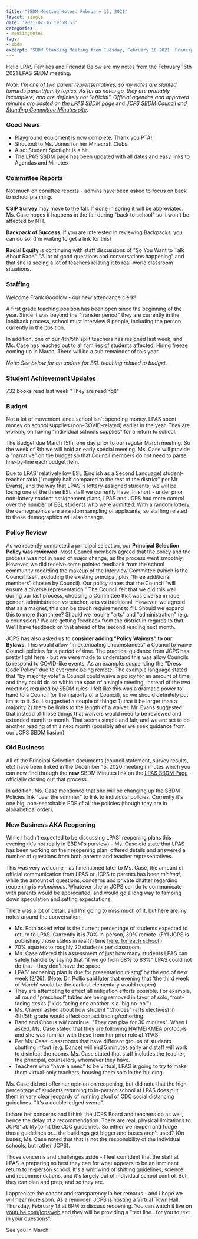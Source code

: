 ```yaml
---
title: "SBDM Meeting Notes: February 16, 2021"
layout: single
date: '2021-02-16 19:58:53'
categories:
- meetingnotes
tags:
- sbdm
excerpt: "SBDM Standing Meeting from Tuesday, February 16 2021. Principal selection policy review, staffing updates, plus reopening plan Q&A"
---
```


Hello LPAS Families and Friends! Below are my notes from the February 16th 2021 LPAS SBDM meeting. 

*Note: I'm one of two parent reprensentatives, so my notes are slanted towards parent/family topics. As far as notes go, they are probably incomplete, and are definitely not "official". Official agendas and approved minutes are posted on the* [*LPAS SBDM page*](http://lincoln.jefferson.kyschools.us/groups/14915/site_based_decision_making_council_sbdm/sbdm) and [*JCPS SBDM Council and Standing Committee Minutes site*](https://sppublic.jefferson.kyschools.us/sbdm/SitePages/Home.aspx).

### Good News ###

- Playground equipment is now complete. Thank you PTA!
- Shoutout to Ms. Jones for her Minecraft Clubs!
- Also: Student Spotlight is a hit.
- The [LPAS SBDM page](http://lincoln.jefferson.kyschools.us/groups/14915/site_based_decision_making_council_sbdm/sbdm) has been updated with all dates and easy links to Agendas and Minutes

### Committee Reports ###

Not much on comittee reports - admins have been asked to focus on back to school planning. 

**CSIP Survey** may move to the fall. If done in spring it will be abbreviated. Ms. Case hopes it happens in the fall during "back to school" so it won't be affected by NTI. 

**Backpack of Success**. If you are interested in reviewing Backpacks, you can do so! (I'm waiting to get a link for this)

**Racial Equity** is continuing with staff discussions of "So You Want to Talk About Race". "A lot of good questions and conversations happening" and that she is seeing a lot of teachers relating it to real-world classroom situations.

### Staffing ###

Welcome Frank Goodlow - our new attendance clerk!

A first grade teaching position has been open since the beginning of the year. Since it was beyond the "transfer period" they are currently in the lookback process, school must interview 8 people, including the person currently in the position. 

In addition, one of our  4th/5th split teachers has resigned last week, and Ms. Case has reached out to all families of students affected. Hiring freeze coming up in March. There will be a sub remainder of this year. 

_Note: See below for an update for ESL teaching related to budget._

### Student Achievement Updates ###

732 books read last week "They are reading!!"

### Budget ###

Not a lot of movement since school isn't spending money. LPAS spent money on school supplies (non-COVID-related) earlier in the year. They are working on having "individual schools supplies" for a return to school.

The Budget due March 15th, one day prior to our regular March meeting. So the week of 8th we will hold an early special meeting. Ms. Case will provide a "narrative" on the budget so that Council members do not need to parse line-by-line each budget item.

Due to LPAS' relatively low ESL (English as a Second Language) student-teacher ratio ("roughly half compared to the rest of the district" per Mr. Evans), and the way that LPAS is lottery-assigned students, we will be losing one of the three ESL staff we currently have. In short - under prior non-lottery student assignement plans, LPAS and JCPS had more control over the number of ESL students who were admitted. With a random lottery, the demographics are a random sampling of applicants, so staffing related to those demographics will also change. 


### Policy Review ###

As we recently completed a principal selection, our **Principal Selection Policy was reviewed**. Most Council members agreed that the policy and the process was not in need of major change, as the process went smoothly. However, we did receive some pointed feedback from the school community regarding the makeup of the Interview Committee (which is the Council itself, excluding the existing principal, plus "three additional members" chosen by Council). Our policy states that the Council "will ensure a diverse representation." The Council felt that we did this well during our last process, choosing a Committee that was diverse in race, gender, administration vs teacher, arts vs traditional. However, we agreed that as a magnet, this can be tough requirement to fill. Should we expand this to more than three? Should we require "arts" and "administration" (e.g. a counselor)? We are getting feedback from the district in regards to that. We'll have feedback on that ahead of the second reading next month.

JCPS has also asked us to **consider adding "Policy Waivers" to our Bylaws**. This would allow "in extenuating circumstances" a Council to waive Council policies for a period of time. The practical guidance from JCPS has pretty light here - but we were made to understand this was allow Councils to respond to COVID-like events. As an example: suspending the "Dress Code Policy" due to everyone being remote. The example language stated that "by majority vote" a Council could waive a policy for an amount of time, and they could do so within the span of a single meeting, instead of the two meetings required by SBDM rules. I felt like this was a dramatic power to hand to a Council (or the majority of a Council), so we should definitely put limits to it. So, I suggested a couple of things: 1) that it be larger than a majority 2) there be limits to the length of a waiver. Mr. Evans suggested that instead of those things that waivers would need to be reviewed and extended month to month. That seems simple and fair, and we are set to do another reading of this next month (possibly after we seek guidance from our JCPS SBDM liasion) 

### Old Business ###

All of the Principal Selection documents (council statement, survey results, etc) have been linked in the December 15, 2020 meeting minutes which you can now find through the **new** SBDM Minutes link on the [LPAS SBDM Page](https://drive.google.com/drive/folders/155o-OecxAQ_K7wRhO5uX-FqTmXhzyYS1) - officially closing out that process. 

In addition, Ms. Case mentioned that she will be changing up the SBDM Policies link "over the summer" to link to individual policies. Currently it's one big, non-searchable PDF of all the policies (though they are in alphabetical order).

### New Business AKA Reopening ###

While I hadn't expected to be discussing LPAS' reopening plans this evening (it's not really in SBDM's purview) - Ms. Case did state that LPAS has been working on their reopening plan, offered details and answered a number of questions from both parents and teacher representatives.

This was very welcome - as I mentioned later to Ms. Case, the amount of official communication from LPAS or JCPS to parents has been _minimal_, while the amount of questions, concerns and private chatter regarding reopening is _voluminous_. Whatever she or JCPS can do to communicate with parents would be appreciated, and would go a long way to tamping down speculation and setting expectations.

There was a lot of detail, and I'm going to miss much of it, but here are my notes around the conversation:

- Ms. Roth asked what is the current percentage of students expected to return to LPAS. Currently it is 70% in-person, 30% remote. (FYI JCPS is publishing those states in real(?) time [here, for each school](https://app.powerbi.com/view?r=eyJrIjoiM2M5YjhlYjAtMTBiYi00OTYxLWFkYTYtYWQ3YjM2MWRhNjlhIiwidCI6IjI3N2Q1NjRjLTMwYTktNGJjZS1hMThkLWFmYzhlNTQ1NDBlNSIsImMiOjN9) )
- 70% equates to roughly 20 students per classroom. 
- Ms. Case offered this assessment of just how many students LPAS can safely handle by saying that "if we go from 68% to 83%" LPAS could not do that - they don't have the space.
- LPAS' reopening plan is due for presentation _to staff_ by the end of next week (2/26). (Note: Dr. Pollio said later that evening that 'the third week of March' would be the earliest elementary would reopen)
- They are attempting to effect all mitigation efforts possible. For example, all round "preschool" tables are being removed in favor of solo, front-facing desks ("kids facing one another is a 'big no-no'")
- Ms. Craven asked about how student "Choices" (arts electives) in 4th/5th grade would affect contact tracing/cohorting. 
- Band and Chorus _will_ continue. "They can play for 30 minutes". When I asked, Ms. Case stated that they are following [NAfME/KMEA protocols](https://www.kmea.org/home/covid-19-resources-for-music-educators/) and she was familiar with these from her prior role at YPAS.
- Per Ms. Case, classrooms that have different groups of students shuttling in/out (e.g. Dance) will end 5 minutes early and staff will work to disinfect the rooms. Ms. Case stated that staff includes the teacher, the principal, counselors, whomever they have.
- Teachers who "have a need" to be virtual, LPAS is going to try to make them virtual-only teachers, housing them solo in the building.

Ms. Case did not offer her opinion on reopening, but did note that the high percentage of students returning to in-person school at LPAS does put them in very clear jeopardy of running afoul of CDC social distancing guidelines. "It's a double-edged sword". 

I share her concerns and I think the JCPS Board and teachers do as well, hence the delay of a recommendation. There are real, physical limitations to JCPS' ability to hit the CDC guidelines. So either we reopen and fudge those guidelines or... the buildings get bigger and buses aren't used? (On buses, Ms. Case noted that that is not the responsbility of the individual schools, but rather JCPS).

Those concerns and challenges aside - I feel confident that the staff at LPAS is preparing as best they can for what appears to be an imminent return to in-person school. It's a whirlwind of shifting guidelines, science and recommendations, and it's largely out of individual school control. But they can plan and prep, and so they are. 

I appreciate the candor and transparency in her remarks - and I hope we will hear more soon. As a reminder, JCPS is hosting a Virtual Town Hall, Thursday, February 18 at 6PM to discuss reopening. You can watch it live on [youtube.com/jcpsweb](https://youtube.com/jcpsweb) and they will be providing a "text line...for you to text in your questions".

See you in March!